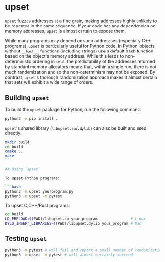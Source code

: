 # upset

`upset` fuzzes addresses at a fine grain, making addresses highly
unlikely to be repeated in the same sequence.  If your code has any
dependencies on memory addresses, `upset` is almost certain to expose
them.

While many programs may depend on such addressses (especially C++
programs), `upset` is particularly useful for Python code. In Python,
objects without `__hash__` functions (including strings) use a default
hash function based on the object's memory address. While this leads
to non-deterministic ordering in `set`s, the predictability of the
addresses returned by standard memory allocators means that, within a
single run, there is not much randomization and so the non-determinism
may not be exposed. By contrast, `upset`'s thorough randomization
approach makes it almost certain that sets will exhibit a wide range
of orders.

## Building `upset`

To build the `upset` package for Python, run the following command.

```bash
python3 -m pip install .
```

`upset`'s shared library (`libupset.so`/`.dylib`) can also be built and used directly.

```bash
mkdir build
cd build
cmake ..
make
``

## Using `upset`

To upset Python programs:

```bash
python3 -m upset yourprogram.py
python3 -m upset -m pytest
```

To upset C/C++/Rust programs:

```bash
cd build
LD_PRELOAD=$(PWD)/libupset.so your_program               # Linux
DYLD_INSERT_LIBRARIES=$(PWD)/libupset.dylib your_program # Mac
```

## Testing `upset`


```bash
python3 -m pytest # will fail and report a small number of randomizations
python3 -m upset -m pytest # will almost certainly succeed
```

